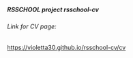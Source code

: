 ##### RSSCHOOL project rsschool-cv  
###### Link for CV page:  
 https://violetta30.github.io/rsschool-cv/cv
